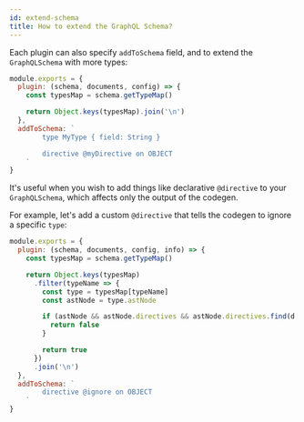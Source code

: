 ```yaml
---
id: extend-schema
title: How to extend the GraphQL Schema?
---
```


Each plugin can also specify `addToSchema` field, and to extend the `GraphQLSchema` with more types:

```js
module.exports = {
  plugin: (schema, documents, config) => {
    const typesMap = schema.getTypeMap()

    return Object.keys(typesMap).join('\n')
  },
  addToSchema: `
        type MyType { field: String }

        directive @myDirective on OBJECT
    `
}
```

It's useful when you wish to add things like declarative `@directive` to your `GraphQLSchema`, which affects only the output of the codegen.

For example, let's add a custom `@directive` that tells the codegen to ignore a specific `type`:

```js
module.exports = {
  plugin: (schema, documents, config, info) => {
    const typesMap = schema.getTypeMap()

    return Object.keys(typesMap)
      .filter(typeName => {
        const type = typesMap[typeName]
        const astNode = type.astNode

        if (astNode && astNode.directives && astNode.directives.find(d => d.name.value === 'ignore')) {
          return false
        }

        return true
      })
      .join('\n')
  },
  addToSchema: `
        directive @ignore on OBJECT
    `
}
```
